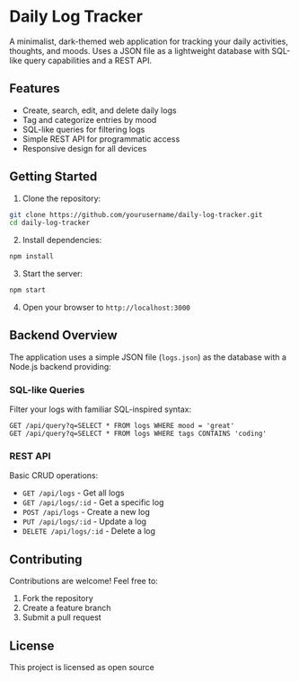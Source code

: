 # Daily Log Tracker

A minimalist, dark-themed web application for tracking your daily activities, thoughts, and moods. Uses a JSON file as a lightweight database with SQL-like query capabilities and a REST API.

## Features

- Create, search, edit, and delete daily logs
- Tag and categorize entries by mood
- SQL-like queries for filtering logs
- Simple REST API for programmatic access
- Responsive design for all devices

## Getting Started

1. Clone the repository:
```bash
git clone https://github.com/yourusername/daily-log-tracker.git
cd daily-log-tracker
```

2. Install dependencies:
```bash
npm install
```

3. Start the server:
```bash
npm start
```

4. Open your browser to `http://localhost:3000`

## Backend Overview

The application uses a simple JSON file (`logs.json`) as the database with a Node.js backend providing:

### SQL-like Queries

Filter your logs with familiar SQL-inspired syntax:

```
GET /api/query?q=SELECT * FROM logs WHERE mood = 'great'
GET /api/query?q=SELECT * FROM logs WHERE tags CONTAINS 'coding'
```

### REST API

Basic CRUD operations:

- `GET /api/logs` - Get all logs
- `GET /api/logs/:id` - Get a specific log
- `POST /api/logs` - Create a new log
- `PUT /api/logs/:id` - Update a log
- `DELETE /api/logs/:id` - Delete a log

## Contributing

Contributions are welcome! Feel free to:

1. Fork the repository
2. Create a feature branch
3. Submit a pull request

## License

This project is licensed as open source
